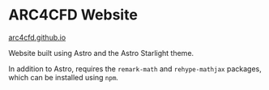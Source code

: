 # ARC4CFD Website

[arc4cfd.github.io](https://arc4cfd.github.io)

Website built using Astro and the Astro Starlight theme.

In addition to Astro, requires the `remark-math` and `rehype-mathjax` packages, which can be installed using `npm`.